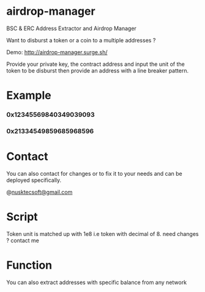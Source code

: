 # airdrop-manager
BSC &amp; ERC Address Extractor and Airdrop Manager

Want to disburst a token or a coin to a multiple addresses ?

Demo: http://airdrop-manager.surge.sh/

Provide your private key, the contract address and input the unit of the token to be disburst then provide an address with a line breaker pattern.

# Example

### 0x12345569840349039093
### 0x21334549859685968596

# Contact
You can also contact for changes or to fix it to your needs and can be deployed specifically.

@nusktecsoft@gmail.com

# Script
Token unit is matched up with 1e8 i.e token with decimal of 8. need changes ? contact me

# Function
You can also extract addresses with specific balance from any network
